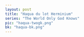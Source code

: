 ```yaml
---
layout: post
title: "Haqua du lot Herminium"
series: "The World Only God Knows"
pic: "haqua-twogk.png"
bk: "haqua-bk.png"
---
```

